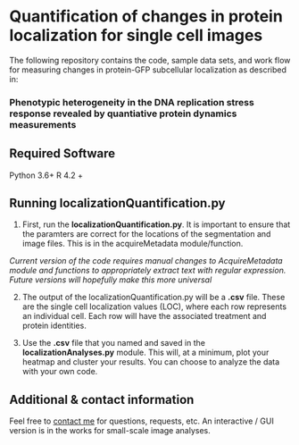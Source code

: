 # Quantification of changes in protein localization for single cell images

The following repository contains the code, sample data sets, and work flow for measuring changes in protein-GFP subcellular localization as described in:

### Phenotypic heterogeneity in the DNA replication stress response revealed by quantiative protein dynamics measurements



## Required Software
Python 3.6+
R 4.2 +



## Running localizationQuantification.py 
1. First, run the **localizationQuantification.py**. It is important to ensure that the paramters are correct for the locations of the segmentation and image files. This is in the acquireMetadata module/function. 

*Current version of the code requires manual changes to AcquireMetadata module and functions to appropriately extract text  with regular expression. Future versions will hopefully make this more universal*

2. The output of the localizationQuantification.py will be a **.csv** file. These are the single cell localization values (LOC), where each row represents an individual cell. Each row will have the associated treatment and protein identities.

3. Use the **.csv** file that you named and saved in the **localizationAnalyses.py** module. This will, at a minimum, plot your heatmap and cluster your results. You can choose to analyze the data with your own code. 




## Additional & contact information

Feel free to [contact me](brandon.ho@mail.utoronto.ca) for questions, requests, etc. An interactive / GUI version is in the works for small-scale image analyses. 